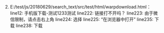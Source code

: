 2. E:/test/js/20180629/search_text/src/test/html/warpdownload.html：
line12: 手机版下载-测试1233测试
line222: 链接打不开吗？
line223: 由于微信限制，请点击右上角
line224: 选择
line225: “在浏览器中打开”
line235: 下载
line238: 下载
